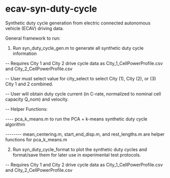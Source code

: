 # ecav-syn-duty-cycle
Synthetic duty cycle generation from electric connected autonomous vehicle (ECAV) driving data.

General framework to run:
1. Run syn_duty_cycle_gen.m to generate all synthetic duty cycle information

-- Requires City 1 and City 2 drive cycle data as City_1_CellPowerProfile.csv and City_2_CellPowerProfile.csv

-- User must select value for city_select to select City (1), City (2), or (3) City 1 and 2 combined.

-- User will obtain duty cycle current (in C-rate, normalized to nominal cell capacity Q_nom) and velocity.

-- Helper Functions:

---- pca_k_means.m to run the PCA + k-means synthetic duty cycle algorithm

-------- mean_centering.m, start_end_disp.m, and rest_lengths.m are helper functions for pca_k_means.m

2. Run syn_duty_cycle_format to plot the synthetic duty cycles and format/save them for later use in experimental test protocols.

-- Requires City 1 and City 2 drive cycle data as City_1_CellPowerProfile.csv and City_2_CellPowerProfile.csv
